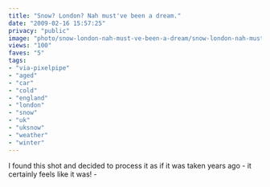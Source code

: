 ```yaml
---
title: "Snow? London? Nah must've been a dream."
date: "2009-02-16 15:57:25"
privacy: "public"
image: "photo/snow-london-nah-must-ve-been-a-dream/snow-london-nah-must-ve-been-a-dream.jpg"
views: "100"
faves: "5"
tags:
- "via-pixelpipe"
- "aged"
- "car"
- "cold"
- "england"
- "london"
- "snow"
- "uk"
- "uksnow"
- "weather"
- "winter"
---
```

I found this shot and decided to process it as if it was taken years ago - it certainly feels like it was! - <a href="/photos/2009/02/17/snow-london-nah-mustve-been-a-dream"></a>
